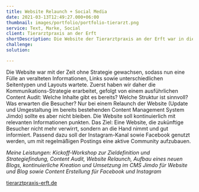 ```yaml
---
title: Website Relaunch + Social Media
date: 2021-03-13T12:49:27.000+06:00
thumbnail: images/portfolio/portfolio-tierarzt.png
service: Text, Marke, Social
client: Tierarztpraxis an der Erft
shortDescription: Die Website der Tierarztpraxis an der Erft war in die Jahre gekommen. Veraltete Inhalte und fehlende Struktur verwirrten die Besucher in der Navigation und Nutzerführung. Dabei sollen sich Nutzer:innen beim Besuch der Website eigentlich wohl fühlen, sich informieren können und direkt erkennen, wofür die Praxis steht. Qualität, Professionalität und ein familiärer Umgang sollen jedem ins Auge springen. Neue Inhalte sollen Mehrwert liefern und Antworten auf die Fragen der Kund:innen liefern.
challenge: 
solution: 

---
```

Die Website war mit der Zeit ohne Strategie gewachsen, sodass nun eine Fülle an veralteten Informationen, Links sowie unterschiedlichen Seitentypen und Layouts wartete. Zuerst haben wir daher die Kommunikations-Strategie erarbeitet, gefolgt von einem ausführlichen Content Audit: Welche Inhalte gibt es bereits? Welche Struktur ist sinnvoll? Was erwarten die Besucher? Nur bei einem Relaunch der Website (Update und Umgestaltung im bereits bestehenden Content Management System Jimdo) sollte es aber nicht bleiben. Die Website soll kontinuierlich mit relevanten Informationen punkten. Das Ziel: Eine Website, die zukünftige Besucher nicht mehr verwirrt, sondern an die Hand nimmt und gut informiert. Passend dazu soll der Instagram-Kanal sowie Facebook genutzt werden, um mit regelmäßigen Postings eine aktive Community aufzubauen.  

*Meine Leistungen: Kickoff-Workshop zur Zieldefinition und Strategiefindung, Content Audit, Website Relaunch, Aufbau eines neuen Blogs, kontinuierliche Kreation und Umsetzung im CMS Jimdo für Website und Blog sowie Content Erstellung für Facebook und Instagram*

[tierarztpraxis-erft.de](https://www.tierarztpraxis-erft.de/)
